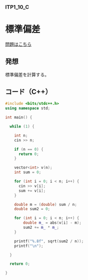 ### ITP1_10_C

# 標準偏差

  [問題はこちら](https://onlinejudge.u-aizu.ac.jp/courses/lesson/2/ITP1/10/ITP1_10_C)


## 発想

  標準偏差を計算する。<br>


## コード（C++）

```cpp
#include <bits/stdc++.h>
using namespace std;

int main() {

  while (1) {

    int n;
    cin >> n;

    if (n == 0) {
      return 0;
    }

    vector<int> v(n);
    int sum = 0;

    for (int i = 0; i < n; i++) {
      cin >> v[i];
      sum += v[i];
    }

    double m = (double) sum / n;
    double sum2 = 0;

    for (int i = 0; i < n; i++) {
        double m_ = abs(v[i] - m);
        sum2 += m_ * m_;
    }

    printf("%.8f", sqrt(sum2 / n));
    printf("\n");

  }

  return 0;

}
```
